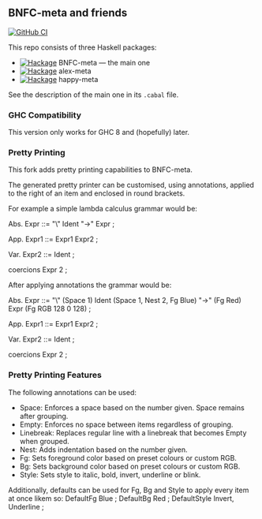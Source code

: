 ## BNFC-meta and friends

[![GitHub CI][github-shield]][github-ci]

This repo consists of three Haskell packages:

- [![Hackage][hackage-BNFC-meta-shield]][hackage-BNFC-meta] BNFC-meta — the main one
- [![Hackage][hackage-alex-meta-shield]][hackage-alex-meta] alex-meta
- [![Hackage][hackage-happy-meta-shield]][hackage-happy-meta] happy-meta

See the description of the main one in its `.cabal` file.

### GHC Compatibility

This version only works for GHC 8 and (hopefully) later.


[github-shield]: https://github.com/ulysses4ever/BNFC-meta/actions/workflows/ci.yml/badge.svg
[github-ci]: https://github.com/ulysses4ever/BNFC-meta/actions/workflows/ci.yml

[hackage-alex-meta]: http://hackage.haskell.org/package/alex-meta
[hackage-alex-meta-shield]: https://img.shields.io/hackage/v/alex-meta.svg
[hackage-happy-meta]: http://hackage.haskell.org/package/happy-meta
[hackage-happy-meta-shield]: https://img.shields.io/hackage/v/happy-meta.svg
[hackage-BNFC-meta]: http://hackage.haskell.org/package/BNFC-meta
[hackage-BNFC-meta-shield]: https://img.shields.io/hackage/v/BNFC-meta.svg

### Pretty Printing

This fork adds pretty printing capabilities to BNFC-meta.

The generated pretty printer can be customised, using annotations, applied to the right of an item and enclosed in round brackets.

For example a simple lambda calculus grammar would be:

Abs. Expr ::= "\\" Ident "->" Expr ;

App. Expr1 ::= Expr1 Expr2 ;

Var. Expr2 ::= Ident ;

coercions Expr 2 ;

After applying annotations the grammar would be:

Abs. Expr ::= "\\" (Space 1) Ident (Space 1, Nest 2, Fg Blue) "->" (Fg Red) Expr (Fg RGB 128 0 128) ;

App. Expr1 ::= Expr1 Expr2 ;

Var. Expr2 ::= Ident ;

coercions Expr 2 ;

### Pretty Printing Features

The following annotations can be used:

- Space: Enforces a space based on the number given. Space remains after grouping.
- Empty: Enforces no space between items regardless of grouping.
- Linebreak: Replaces regular line with a linebreak that becomes Empty when grouped.
- Nest: Adds indentation based on the number given.
- Fg: Sets foreground color based on preset colours or custom RGB.
- Bg: Sets background color based on preset colours or custom RGB.
- Style: Sets style to italic, bold, invert, underline or blink.

Additionally, defaults can be used for Fg, Bg and Style to apply every item at once likem so:
DefaultFg Blue ;
DefaultBg Red ;
DefaultStyle Invert, Underline ;




